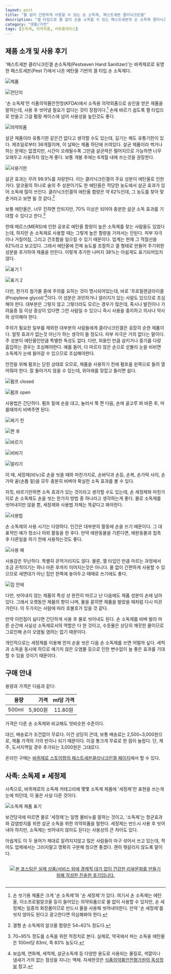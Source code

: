 ```yaml
---
layout: post
title: "물 없이 간편하게 사용할 수 있는 손 소독제, 페스트세븐 클리닉크린겔"
description: "겔 타입으로 물 없이 손을 소독할 수 있는 페스트세븐의 손 소독제 클리닉크린겔을 써봤다."
category: "생활/가전"
tags: [소독제, 의약외품, 리뷰플레이스]
---
```


## 제품 소개 및 사용 후기

'페스트세븐 클리닉크린겔 손소독제(Pestseven Hand Sanitizer)'는
바퀴제로로 유명한 페스트세븐(Pest 7)에서 나온 에탄올 기반의 겔 타입 손 소독제다.

![제품](https://lh3.googleusercontent.com/NGOR5IglI1-8SpY5zwLNgCSIK7gNtrSLKGThITzPNtLp7DpJmRzlrJ0f9vpoer0hBw_QkDUbLBoBGQ=s640)

![전단지](https://lh3.googleusercontent.com/_hAcmKmmnstc1ICCvEF4qvkob2rVpcvs6jNf-k3SQUOCmxY5wHyCobZkvBxTzUWG9JDMSsMrlqkZMg=s640)

'손 소독제'란 식품의약품안전청(KFDA)에서 소독용 의약외품으로 승인을 받은 제품을 말하는데,
사용 후 씻어낼 필요가 없다는 것이 장점이다.[^1]
손에 바르기 쉽도록 젤 타입으로 만들고 그걸 펌핑 케이스에 넘어 사용성을 높인것도 좋다.

[^1]: 손 씻기용 제품은 크게 '손 소독제'와 '손 세정제'가 있다. 여기서 손 소독제는 에탄올, 이소프로필알코올 등이 들어있는 의약외품으로 물 없이 사용할 수 있지만, 손 세정제는 일종의 화장품이므로 반드시 물을 사용해 씻어내야한다. 만약 '손 세정제'를 씻지 않아도 된다고 광고한다면 의심해봐야 한다.

![의약외품](https://lh3.googleusercontent.com/-l92PnHBc2yE/WbwXUKHcVZI/AAAAAAAAXS8/zC0xhD0QvjEyMzEycYkxFh4UM6pPN48gACE0YBhgL/s640/pestclinic-kfda.jpg)

살균 제품이라 유통기한 같은건 없다고 생각할 수도 있는데,
길기는 해도 유통기한이 있다.
제조일로부터 36개월이며, 이 날짜는 제품 하단에 쓰여있다.
살균 제품이라 썩거나 하는 문제는 없겠지만, 시간이 오래될수록 그만큼 살균력은 떨어지므로
가능하면 너무 오래두고 사용하지 않는게 좋다.
보통 개봉 후에는 6개월 내에 쓰는것을 권장한다.

![사용기한](https://lh3.googleusercontent.com/K4SL8ruz2m-Rb-euFIzvpXG5YkfULq7HA20QplZhgDv3Nwzf6ck1SWgfLiat5uhkteZ-VuHlezJa5g=s640)

살균 효과는 무려 99.9%를 자랑한다.
이는 클리닉크린겔의 주요 성분이 에탄올로 인한거다.
알코올의 하나로 술의 주 성분이기도 한 에탄올은
적당한 농도에서 살균 효과가 있어 소독에 많이 쓰인다.
클리닉크린겔의 에탄올 함량은 약 62%인데, 그 농도를 찾아 맞춘거라고 보면 될 것 같다.[^2]

[^2]: 겔형 손 소독제의 알코올 함량은 54~62% 정도다.

보통 에탄올은, 너무 진하면 안되지만,
70% 이상은 되어야 충분한 살균 소독 효과를 기대할 수 있다고 한다.[^3]

[^3]: 70~95% 정도를 소독을 위한 적정치로 본다. 실제로, 약국에서 파는 소독용 에탄올은 100ml당 83ml, 즉 83% 농도다.

한때 메르스(MERS)에 인한 공포로 에탄올 함량이 높은 소독제를 찾는 사람들도 있었다는데,
하지만 손 소독제로 사용할 때는 그렇게 높은 함량을 가져서는 안된다.
피부 자극이나 거칠어짐, 그리고 건조함을 일으킬 수 있기 때문이다.
업계는 현재 그 적절선을 62%라고 보고있다.
그래서 에탄올에 전체 농도를 조절하고 겔 형태로 만들어 주기위한 성분을 추가하여 제품을 만든다.
이렇게 추가한 나머지 38%는 아쉽게도 표기되어있지 않다.

![표기 1](https://lh3.googleusercontent.com/PJArIYQRPm-0zmBiG49p56VXvdpIZLrgi1OWV6oN2e1EhVw8dhf8s3gEZLON41bUnKiI5srOJzaP2w=s640)

![표기 2](https://lh3.googleusercontent.com/VBgKZTbc2c8mbzXwdKOG3IvhRklPDuOIH__VUWi4tpnxNU0byDg5oCUrLzePNEn1MOJ8QsvpwPLiqg=s640)

다만, 한가지 첨가물 중에 주의를 요하는 것이 명시되어있는데,
바로 '프로필렌글라이콜(Propylene glycol)'[^4]이다.
이 성분은 과민하거나 알러지가 있는 사람도 있으므로 조심해야 한다.
대부분은 그렇지 않고 그렇더라도 모르는 경우가 많은데,
혹시나 발진이나 가려움증 등 이상 증상이 있다면
그런 사람일 수 있으니 즉시 사용을 중지하고 의사나 약사와 상의해야 한다.

[^4]: 보습제, 연화제, 세척제, 살균소독제 등 다양한 용도로 사용되는 물질로, 색깔이나 냄새가 거의 없는 점성을 지니는 액체. 자세한것은 [식품의약품안전평가원의 독성정보](http://www.nifds.go.kr/toxinfo/SearchUtil_getDetailChemTcd.action?hddnToxicCode=T2000000145) 참고.

주의가 필요한 일부를 제외한 대부분의 사람들에게 클리닉크린겔은 굉장히 순한 제품이다.
얼핏 효과가 없는것 아닌가 하는 생각이 들 정도다.
피부 자극은 거의 없다는 말이다.
주 성분이 에탄올인만큼 특별한 독성도 없다.
다만, 외용인 만큼 삼키거나 증기를 다량 흡입하는 경우는 조심해야한다.
예를 들어, 다 마르지 않은 손으로 섣불리 눈을 비비면 소독제가 눈에 들어갈 수 있으므로 조심해야한다.

안전을 위해 펌프는 닫힌 상태로 오므로,
제품을 사용하기 전에 펌프를 왼쪽으로 돌려 열어줘야 한다.
잘 돌아가지 않을 수 있는데, 위아래를 맞잡고 돌리면 쉽다.

![펌프 closed](https://lh3.googleusercontent.com/EXNz0Tb9lNtjXQTGZa4IeAgHISSRn1l6sd6SqkVFpw2vaXtkTsiJJ2Bz7nN1YxCaYFm4jDioPq1GNg=s640)

![펌프 open](https://lh3.googleusercontent.com/k4aTB8f7pdZYcmvfi8eJ5djaZdvMWiWJ8IHT2vsjqqBXsIU9as12bzzRu4UnXDmj8GDyQN-DbF-Fdg=s640)

사용법은 간단하다.
펌프 밑에 손을 대고,
눌러서 쭉 짠 다음,
손에 골고루 펴 바른 후,
마를때까지 비벼주면 된다.

![짜기 전](https://lh3.googleusercontent.com/-Ey531o8Zr-o/WbwdcOjacqI/AAAAAAAAXUg/-hG1PZ7x_Foi2Uplp0FI7BYr7A7ZKWcFQCE0YBhgL/s640/pestclinic-pumping1.jpg)

![짠 후](https://lh3.googleusercontent.com/-pw3_yi7QG3U/WbwdlKUXJTI/AAAAAAAAXUw/ZtjP7WwYCu83ASSprybRYWsUiHkBbhVWACE0YBhgL/s640/pestclinic-pumping2.jpg)

![바르기](https://lh3.googleusercontent.com/-OMc-vbkmhIs/WbwdwzDySzI/AAAAAAAAXVA/kqqvh4_TaQE9_AdhNaz3G0BTUUI4phozgCE0YBhgL/s640/pestclinic-use1.jpg)

![비비기](https://lh3.googleusercontent.com/-cIOfyk-DnAQ/Wbwd4QzGD4I/AAAAAAAAXVQ/sjCgK0VdCi0YOlBcbJLBwe6Ozb5bC2czgCE0YBhgL/s640/pestclinic-use2.jpg)

![말리기](https://lh3.googleusercontent.com/-f9ERI7FXhc4/WbweCj32MVI/AAAAAAAAXVg/PqtIHj9QbbEYQqki1wbLr6Urp3HamP7ygCE0YBhgL/s640/pestclinic-use3.jpg)

이 때, 세정제(비누)로 손을 씻을 때와 마찬가지로,
손바닥과 손등, 손복, 손가락 사이, 손가락 끝(손톱 밑)을 모두 충분히 비벼야
확실한 소독 효과를 볼 수 있다.

자칫, 바르기만하면 소독 효과가 있는 것이라고 생각할 수도 있는데,
손 세정제와 마찬가지로 손 소독제도 손을 씻는 한가지 방법 중 하나라고 생각하는게 좋다.
물로 소독제를 씻어내지만 않을 뿐, 세정제와 사용법 자체는 똑같다고 봐야한다.

![사용법](https://lh3.googleusercontent.com/-gTOg-KGeeeM/WbwVBHynVcI/AAAAAAAAXSc/Chmuunimo7M0BLsl7IjdNLY0IjhOxiougCE0YBhgL/s640/pestclinic-usage.jpg)

손 소독제의 사용 시기는 다양하다.
인간은 대부분의 활동에 손을 쓰기 때문이다.
그 대표적인 예가 청소나 야외 활동을 한 후다.
만약 애완동물을 기른다면, 애완동물과 접촉 후 다른일을 하기 전에 사용하는것도 좋다.

![사용 예](https://lh3.googleusercontent.com/-8If1_YvyeoE/WbwIwKjL54I/AAAAAAAAXSE/DjVxZWqGVr4xogyWLwVS3lkbddsTsdlPwCE0YBhgL/s640/pestclinic-usage.jpg)

사용감은 무난하다.
특별히 끈적거리지도 않다.
물론, 젤 타입인 만큼 마르는 과정에서 조금 끈적이기는 하나
마른 후까지 이어지는것은 아니다.
물 없이 간편하게 사용할 수 있으므로 세면대가 아닌 집안 한쪽에 놓아두고 때때로 쓰기에도 좋다.

![집 안에](https://lh3.googleusercontent.com/kQyZtugIb1IGwT0DAOGonRRVaMHaD_qPSEfmj9AMutnnnZxWMTzy63wYyPg1bjenuhcdSK0qfNlNzQ=s640)

다만, 씻어내지 않는 제품의 특성 상
완전히 마르고 난 다음에도 제품 성분이 손에 남아있다.
그래서 오랫동안 제품의 향이 나며,
물을 묻히면 제품을 발랐을 때처럼 다시 미끈거린다.
이 두가지는 사람에 따라 호불호가 있을 것 같다.

만약 이런점이 싫다면 간단하게 사용 후 물로 씻어내도 된다.
손 소독제를 비벼 발라 마른 순간에 사실상 소독제로서의 역할은 다 한 것이고,
수돗물은 상당히 깨끗한 물이므로 그로인해 손이 오염될 염려는 없기 때문이다.

개인적으로는 세정제를 이용해 먼저 손을 씻은 다음
손 소독제를 쓰면 어떨까 싶다.
세척과 소독을 동시에 하므로
예기치 않은 오염물 등으로 인한 변수없이
늘 좋은 효과를 기대할 수 있을 것이기 때문이다.



## 구매 안내

용량과 가격은 다음과 같다:

용량  | 가격    | ml당 가격
-----:|--------:|:---------:
500ml | 5,900원 | 11.80원

가격은 다른 손 소독제와 비교해도 엇비슷한 수준이다.

대신, 배송료가 조건없이 무료다.
이건 상당히 큰데, 보통 배송료는 2,500~3,000원으로, 제품 가격의 거의 반이나 되기 때문이다.
이걸 통크게 무료로 한 점이 놀랍다.
단, 제주, 도서지역일 경우 추가되는 3,000원은 그대로다.

온라인 구매는 [바퀴제로 스토어팜의 페스트세븐클리닉크린겔 페이지](http://storefarm.naver.com/bqz/products/599989978)에서 할 수 있다.



## 사족: 소독제 ≠ 세정제

사족으로, 바퀴제로의 소독제 카테고리에 몇몇 소독제 제품에 '세정제'란 표현을 쓰는게 눈에 띄던데,
이 둘은 사실 다른 것이다.

![소독제 제품 표기](https://lh3.googleusercontent.com/-uX3sRib4q-E/WbwgPwcdeYI/AAAAAAAAXV4/RqPDSC3cFmA89-eXTveW_SJw8LOvF8t9QCE0YBhgL/s640/bqz-antiseptic-list-part.jpg "소독제, 세정제를 제대로 표기한게 있는가 하면 아닌것도 있다.")

보건당국에 따르면 물로 '세정제'는 일명 물비누를 말하는 것이고,
'소독제'는 항균효과와 감염방지를 위한 살균 소독을 위한 의약외품을 말한다.
세정제는 반드시 사용 후 씻어내야 하지만, 소독제는 씻어내지 않아도 된다는
사용상의 큰 차이도 있다.

아쉽게도 이 두 용어가 제대로 알려지지않고
많은 사람들이 마구 섞어서 쓰고 있는데,
적어도 업체에서는 그러지말고 명확히 구분해 줬으면 좋겠다.
괜히 헷갈리지 않도록 말이다.



<div style="text-align: center; padding: 1em;"><a href="http://reviewplace.co.kr/detail.php?number=9734" target="_blank"><img src="http://reviewplace.co.kr/blog_traffic.php?key=OTczNHxyZXpub2E%3D" border="0" alt="본 포스팅은 실제 상품/서비스 외에 경제적 대가 없이 건강한 리뷰문화를 만들기 위해 작성한 진솔한 후기입니다."></a></div>
